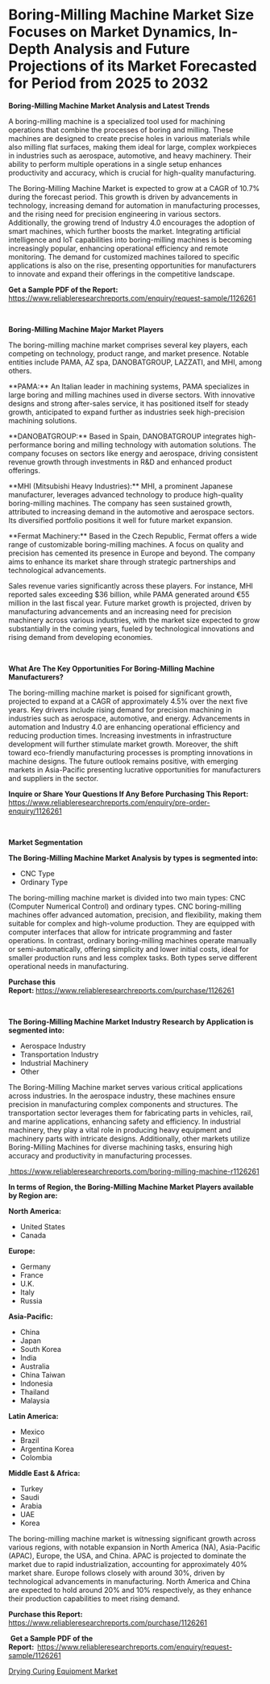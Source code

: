 <p><h1>Boring-Milling Machine Market Size Focuses on Market Dynamics, In-Depth Analysis and Future Projections of its Market Forecasted for Period from 2025 to 2032</h1></p><p><strong>Boring-Milling Machine Market Analysis and Latest Trends</strong></p>
<p><p>A boring-milling machine is a specialized tool used for machining operations that combine the processes of boring and milling. These machines are designed to create precise holes in various materials while also milling flat surfaces, making them ideal for large, complex workpieces in industries such as aerospace, automotive, and heavy machinery. Their ability to perform multiple operations in a single setup enhances productivity and accuracy, which is crucial for high-quality manufacturing.</p><p>The Boring-Milling Machine Market is expected to grow at a CAGR of 10.7% during the forecast period. This growth is driven by advancements in technology, increasing demand for automation in manufacturing processes, and the rising need for precision engineering in various sectors. Additionally, the growing trend of Industry 4.0 encourages the adoption of smart machines, which further boosts the market. Integrating artificial intelligence and IoT capabilities into boring-milling machines is becoming increasingly popular, enhancing operational efficiency and remote monitoring. The demand for customized machines tailored to specific applications is also on the rise, presenting opportunities for manufacturers to innovate and expand their offerings in the competitive landscape.</p></p>
<p><strong>Get a Sample PDF of the Report:&nbsp;</strong> <a href="https://www.reliableresearchreports.com/enquiry/request-sample/1126261?utm_campaign=2482&utm_medium=2&utm_source=Github&utm_content=ia&utm_term=24022025&utm_id=boring-milling-machine">https://www.reliableresearchreports.com/enquiry/request-sample/1126261</a></p>
<p>&nbsp;</p>
<p><strong>Boring-Milling Machine Major Market Players</strong></p>
<p><p>The boring-milling machine market comprises several key players, each competing on technology, product range, and market presence. Notable entities include PAMA, AZ spa, DANOBATGROUP, LAZZATI, and MHI, among others.</p><p>**PAMA:** An Italian leader in machining systems, PAMA specializes in large boring and milling machines used in diverse sectors. With innovative designs and strong after-sales service, it has positioned itself for steady growth, anticipated to expand further as industries seek high-precision machining solutions.</p><p>**DANOBATGROUP:** Based in Spain, DANOBATGROUP integrates high-performance boring and milling technology with automation solutions. The company focuses on sectors like energy and aerospace, driving consistent revenue growth through investments in R&D and enhanced product offerings.</p><p>**MHI (Mitsubishi Heavy Industries):** MHI, a prominent Japanese manufacturer, leverages advanced technology to produce high-quality boring-milling machines. The company has seen sustained growth, attributed to increasing demand in the automotive and aerospace sectors. Its diversified portfolio positions it well for future market expansion.</p><p>**Fermat Machinery:** Based in the Czech Republic, Fermat offers a wide range of customizable boring-milling machines. A focus on quality and precision has cemented its presence in Europe and beyond. The company aims to enhance its market share through strategic partnerships and technological advancements.</p><p>Sales revenue varies significantly across these players. For instance, MHI reported sales exceeding $36 billion, while PAMA generated around €55 million in the last fiscal year. Future market growth is projected, driven by manufacturing advancements and an increasing need for precision machinery across various industries, with the market size expected to grow substantially in the coming years, fueled by technological innovations and rising demand from developing economies.</p></p>
<p>&nbsp;</p>
<p><strong>What Are The Key Opportunities For Boring-Milling Machine Manufacturers?</strong></p>
<p><p>The boring-milling machine market is poised for significant growth, projected to expand at a CAGR of approximately 4.5% over the next five years. Key drivers include rising demand for precision machining in industries such as aerospace, automotive, and energy. Advancements in automation and Industry 4.0 are enhancing operational efficiency and reducing production times. Increasing investments in infrastructure development will further stimulate market growth. Moreover, the shift toward eco-friendly manufacturing processes is prompting innovations in machine designs. The future outlook remains positive, with emerging markets in Asia-Pacific presenting lucrative opportunities for manufacturers and suppliers in the sector.</p></p>
<p><strong>Inquire or Share Your Questions If Any Before Purchasing This Report:</strong> <a href="https://www.reliableresearchreports.com/enquiry/pre-order-enquiry/1126261?utm_campaign=2482&utm_medium=2&utm_source=Github&utm_content=ia&utm_term=24022025&utm_id=boring-milling-machine">https://www.reliableresearchreports.com/enquiry/pre-order-enquiry/1126261</a></p>
<p>&nbsp;</p>
<p><strong>Market Segmentation</strong></p>
<p><strong>The Boring-Milling Machine Market Analysis by types is segmented into:</strong></p>
<p><ul><li>CNC Type</li><li>Ordinary Type</li></ul></p>
<p><p>The boring-milling machine market is divided into two main types: CNC (Computer Numerical Control) and ordinary types. CNC boring-milling machines offer advanced automation, precision, and flexibility, making them suitable for complex and high-volume production. They are equipped with computer interfaces that allow for intricate programming and faster operations. In contrast, ordinary boring-milling machines operate manually or semi-automatically, offering simplicity and lower initial costs, ideal for smaller production runs and less complex tasks. Both types serve different operational needs in manufacturing.</p></p>
<p><strong>Purchase this Report:&nbsp;</strong><a href="https://www.reliableresearchreports.com/purchase/1126261?utm_campaign=2482&utm_medium=2&utm_source=Github&utm_content=ia&utm_term=24022025&utm_id=boring-milling-machine">https://www.reliableresearchreports.com/purchase/1126261</a></p>
<p>&nbsp;</p>
<p><strong>The Boring-Milling Machine Market Industry Research by Application is segmented into:</strong></p>
<p><ul><li>Aerospace Industry</li><li>Transportation Industry</li><li>Industrial Machinery</li><li>Other</li></ul></p>
<p><p>The Boring-Milling Machine market serves various critical applications across industries. In the aerospace industry, these machines ensure precision in manufacturing complex components and structures. The transportation sector leverages them for fabricating parts in vehicles, rail, and marine applications, enhancing safety and efficiency. In industrial machinery, they play a vital role in producing heavy equipment and machinery parts with intricate designs. Additionally, other markets utilize Boring-Milling Machines for diverse machining tasks, ensuring high accuracy and productivity in manufacturing processes.</p></p>
<p><a href="https://www.reliableresearchreports.com/boring-milling-machine-r1126261?utm_campaign=2482&utm_medium=2&utm_source=Github&utm_content=ia&utm_term=24022025&utm_id=boring-milling-machine">&nbsp;https://www.reliableresearchreports.com/boring-milling-machine-r1126261</a></p>
<p><strong>In terms of Region, the Boring-Milling Machine Market Players available by Region are:</strong></p>
<p>
    <p> <strong> North America: </strong>
        <ul>
            <li>United States</li>
            <li>Canada</li>
        </ul>
        </p> 
    <p> <strong> Europe: </strong>
        <ul>
            <li>Germany</li>
            <li>France</li>
            <li>U.K.</li>
            <li>Italy</li>
            <li>Russia</li>
        </ul>
        </p> 
    <p> <strong> Asia-Pacific: </strong>
        <ul>
            <li>China</li>
            <li>Japan</li>
            <li>South Korea</li>
            <li>India</li>
            <li>Australia</li>
            <li>China Taiwan</li>
            <li>Indonesia</li>
            <li>Thailand</li>
            <li>Malaysia</li>
        </ul>
        </p> 
    <p> <strong> Latin America: </strong>
        <ul>
            <li>Mexico</li>
            <li>Brazil</li>
            <li>Argentina Korea</li>
            <li>Colombia</li>
        </ul>
        </p> 
    <p> <strong> Middle East & Africa: </strong>
        <ul>
            <li>Turkey</li>
            <li>Saudi</li>
            <li>Arabia</li>
            <li>UAE</li>
            <li>Korea</li>
        </ul>
    </p>
    </p>
<p><p>The boring-milling machine market is witnessing significant growth across various regions, with notable expansion in North America (NA), Asia-Pacific (APAC), Europe, the USA, and China. APAC is projected to dominate the market due to rapid industrialization, accounting for approximately 40% market share. Europe follows closely with around 30%, driven by technological advancements in manufacturing. North America and China are expected to hold around 20% and 10% respectively, as they enhance their production capabilities to meet rising demand.</p></p>
<p><strong>Purchase this Report: </strong><a href="https://www.reliableresearchreports.com/purchase/1126261?utm_campaign=2482&utm_medium=2&utm_source=Github&utm_content=ia&utm_term=24022025&utm_id=boring-milling-machine">https://www.reliableresearchreports.com/purchase/1126261</a></p>
<p>&nbsp;<strong>Get a Sample PDF of the Report:&nbsp;&nbsp;</strong><a href="https://www.reliableresearchreports.com/enquiry/request-sample/1126261?utm_campaign=2482&utm_medium=2&utm_source=Github&utm_content=ia&utm_term=24022025&utm_id=boring-milling-machine">https://www.reliableresearchreports.com/enquiry/request-sample/1126261</a></p>
<p><strong></strong></p>
<p><p><a href="https://github.com/akaalahk/Market-Research-Report-List-1/blob/main/drying-curing-equipment-market.md?utm_campaign=2482&utm_medium=2&utm_source=Github&utm_content=ia&utm_term=24022025&utm_id=boring-milling-machine">Drying Curing Equipment Market</a></p></p>